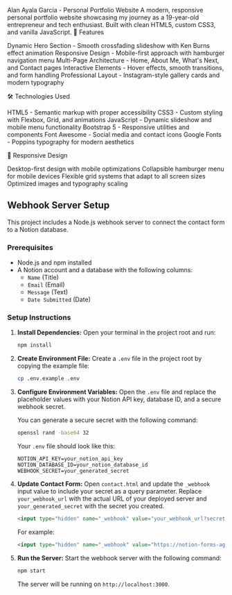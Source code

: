 Alan Ayala García - Personal Portfolio Website
A modern, responsive personal portfolio website showcasing my journey as a 19-year-old entrepreneur and tech enthusiast. Built with clean HTML5, custom CSS3, and vanilla JavaScript.
🌟 Features

Dynamic Hero Section - Smooth crossfading slideshow with Ken Burns effect animation
Responsive Design - Mobile-first approach with hamburger navigation menu
Multi-Page Architecture - Home, About Me, What's Next, and Contact pages
Interactive Elements - Hover effects, smooth transitions, and form handling
Professional Layout - Instagram-style gallery cards and modern typography

🛠️ Technologies Used

HTML5 - Semantic markup with proper accessibility
CSS3 - Custom styling with Flexbox, Grid, and animations
JavaScript - Dynamic slideshow and mobile menu functionality
Bootstrap 5 - Responsive utilities and components
Font Awesome - Social media and contact icons
Google Fonts - Poppins typography for modern aesthetics

📱 Responsive Design

Desktop-first design with mobile optimizations
Collapsible hamburger menu for mobile devices
Flexible grid systems that adapt to all screen sizes
Optimized images and typography scaling

## Webhook Server Setup

This project includes a Node.js webhook server to connect the contact form to a Notion database.

### Prerequisites

- Node.js and npm installed
- A Notion account and a database with the following columns:
  - `Name` (Title)
  - `Email` (Email)
  - `Message` (Text)
  - `Date Submitted` (Date)

### Setup Instructions

1.  **Install Dependencies:**
    Open your terminal in the project root and run:
    ```bash
    npm install
    ```

2.  **Create Environment File:**
    Create a `.env` file in the project root by copying the example file:
    ```bash
    cp .env.example .env
    ```

3.  **Configure Environment Variables:**
    Open the `.env` file and replace the placeholder values with your Notion API key, database ID, and a secure webhook secret.

    You can generate a secure secret with the following command:
    ```bash
    openssl rand -base64 32
    ```

    Your `.env` file should look like this:
    ```
    NOTION_API_KEY=your_notion_api_key
    NOTION_DATABASE_ID=your_notion_database_id
    WEBHOOK_SECRET=your_generated_secret
    ```

4.  **Update Contact Form:**
    Open `contact.html` and update the `_webhook` input value to include your secret as a query parameter. Replace `your_webhook_url` with the actual URL of your deployed server and `your_generated_secret` with the secret you created.
    ```html
    <input type="hidden" name="_webhook" value="your_webhook_url?secret=your_generated_secret">
    ```
    For example:
    ```html
    <input type="hidden" name="_webhook" value="https://notion-forms-agent.onrender.com/webhook?secret=your_generated_secret">
    ```


5.  **Run the Server:**
    Start the webhook server with the following command:
    ```bash
    npm start
    ```
    The server will be running on `http://localhost:3000`.